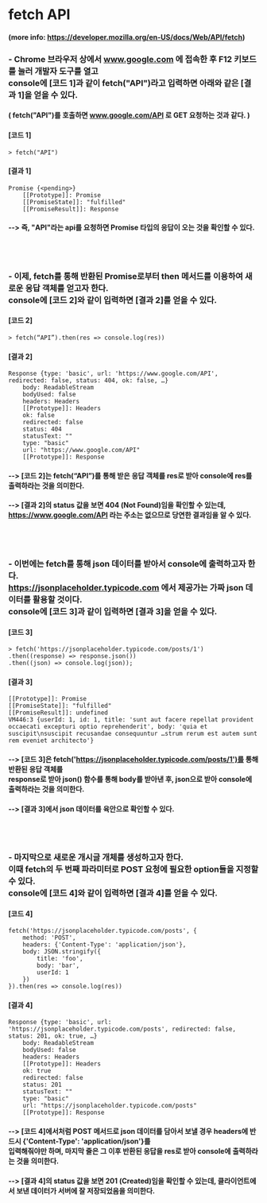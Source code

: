 # fetch API
#### (more info: https://developer.mozilla.org/en-US/docs/Web/API/fetch)

### - Chrome 브라우저 상에서 www.google.com 에 접속한 후 F12 키보드를 눌러 개발자 도구를 열고<br> console에 [코드 1]과 같이 fetch("API")라고 입력하면 아래와 같은 [결과 1]을 얻을 수 있다.
####     ( fetch("API")를 호출하면 www.google.com/API 로 GET 요청하는 것과 같다. )<br>
#### [코드 1]
    > fetch("API")
#### [결과 1]
    Promise {<pending>}
        [[Prototype]]: Promise
        [[PromiseState]]: "fulfilled"
        [[PromiseResult]]: Response

#### --> 즉, "API"라는 api를 요청하면 Promise 타입의 응답이 오는 것을 확인할 수 있다.
<br><br>
### - 이제, fetch를 통해 반환된 Promise로부터 then 메서드를 이용하여 새로운 응답 객체를 얻고자 한다. <br> console에 [코드 2]와 같이 입력하면 [결과 2]를 얻을 수 있다.

#### [코드 2]   
    > fetch(“API”).then(res => console.log(res))
#### [결과 2]
    Response {type: 'basic', url: 'https://www.google.com/API', redirected: false, status: 404, ok: false, …}
        body: ReadableStream
        bodyUsed: false
        headers: Headers
        [[Prototype]]: Headers
        ok: false
        redirected: false
        status: 404
        statusText: ""
        type: "basic"
        url: "https://www.google.com/API"
        [[Prototype]]: Response

#### --> [코드 2]는 fetch(“API”)를 통해 받은 응답 객체를 res로 받아 console에 res를 출력하라는 것을 의미한다.
#### --> [결과 2]의 status 값을 보면 404 (Not Found)임을 확인할 수 있는데, <br> https://www.google.com/API 라는 주소는 없으므로 당연한 결과임을 알 수 있다.
<br><br>

### - 이번에는 fetch를 통해 json 데이터를 받아서 console에 출력하고자 한다.<br> https://jsonplaceholder.typicode.com 에서 제공가는 가짜 json 데이터를 활용할 것이다. <br> console에 [코드 3]과 같이 입력하면 [결과 3]을 얻을 수 있다.
#### [코드 3]   
    > fetch('https://jsonplaceholder.typicode.com/posts/1')
    .then((response) => response.json())
    .then((json) => console.log(json)); 	
#### [결과 3]
    [[Prototype]]: Promise
    [[PromiseState]]: "fulfilled"
    [[PromiseResult]]: undefined
    VM446:3 {userId: 1, id: 1, title: 'sunt aut facere repellat provident occaecati excepturi optio reprehenderit', body: 'quia et suscipit\nsuscipit recusandae consequuntur …strum rerum est autem sunt rem eveniet architecto'} 
#### --> [코드 3]은 fetch('https://jsonplaceholder.typicode.com/posts/1')를 통해 반환된 응답 객체를 <br> response로 받아 json() 함수를 통해 body를 받아낸 후, json으로 받아 console에 출력하라는 것을 의미한다.
#### --> [결과 3]에서 json 데이터를 육안으로 확인할 수 있다.
<br><br>

### - 마지막으로 새로운 개시글 개체를 생성하고자 한다. <br> 이때 fetch의 두 번째 파라미터로 POST 요청에 필요한 option들을 지정할 수 있다. <br> console에 [코드 4]와 같이 입력하면 [결과 4]를 얻을 수 있다.
#### [코드 4]
    fetch('https://jsonplaceholder.typicode.com/posts', {
        method: 'POST',
        headers: {'Content-Type': 'application/json'},
        body: JSON.stringify({
            title: 'foo',
            body: 'bar',
            userId: 1
        })
    }).then(res => console.log(res))
#### [결과 4]
    Response {type: 'basic', url: 'https://jsonplaceholder.typicode.com/posts', redirected: false, status: 201, ok: true, …}
        body: ReadableStream
        bodyUsed: false
        headers: Headers
        [[Prototype]]: Headers
        ok: true
        redirected: false
        status: 201
        statusText: ""
        type: "basic"
        url: "https://jsonplaceholder.typicode.com/posts"
        [[Prototype]]: Response
#### --> [코드 4]에서처럼 POST 메서드로 json 데이터를 담아서 보낼 경우 headers에 반드시 {'Content-Type': 'application/json'}를 <br> 입력해줘야만 하며, 마지막 줄은 그 이후 반환된 응답을 res로 받아 console에 출력하라는 것을 의미한다.
#### --> [결과 4]의 status 값을 보면 201 (Created)임을 확인할 수 있는데, 클라이언트에서 보낸 데이터가 서버에 잘 저장되었음을 의미한다.

